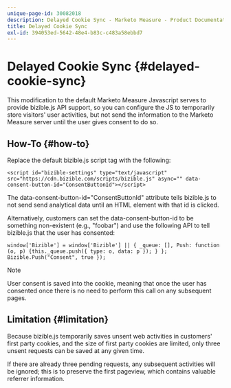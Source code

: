 ```yaml
---
unique-page-id: 30082018
description: Delayed Cookie Sync - Marketo Measure - Product Documentation
title: Delayed Cookie Sync
exl-id: 394053ed-5642-48e4-b83c-c483a58ebbd7
---
```

# Delayed Cookie Sync {#delayed-cookie-sync}

This modification to the default Marketo Measure Javascript serves to provide bizible.js API support, so you can configure the JS to temporarily store visitors' user activities, but not send the information to the Marketo Measure server until the user gives consent to do so.

## How-To {#how-to}

Replace the default bizible.js script tag with the following:

`<script id="bizible-settings" type="text/javascript" src="https://cdn.bizible.com/scripts/bizible.js" async="" data-consent-button-id="ConsentButtonId"></script>`

The data-consent-button-id="ConsentButtonId" attribute tells bizible.js to not send send analytical data until an HTML element with that id is clicked.

Alternatively, customers can set the data-consent-button-id to be something non-existent (e.g., "foobar") and use the following API to tell bizible.js that the user has consented:

`window['Bizible'] = window['Bizible'] || { _queue: [], Push: function (o, p) {this._queue.push({ type: o, data: p }); } };`
`Bizible.Push("Consent", true });`

>[!NOTE]
>
>User consent is saved into the cookie, meaning that once the user has consented once there is no need to perform this call on any subsequent pages.

## Limitation {#limitation}

Because bizible.js temporarily saves unsent web activities in customers' first party cookies, and the size of first party cookies are limited, only three unsent requests can be saved at any given time.  
  
If there are already three pending requests, any subsequent activities will be ignored; this is to preserve the first pageview, which contains valuable referrer information.
